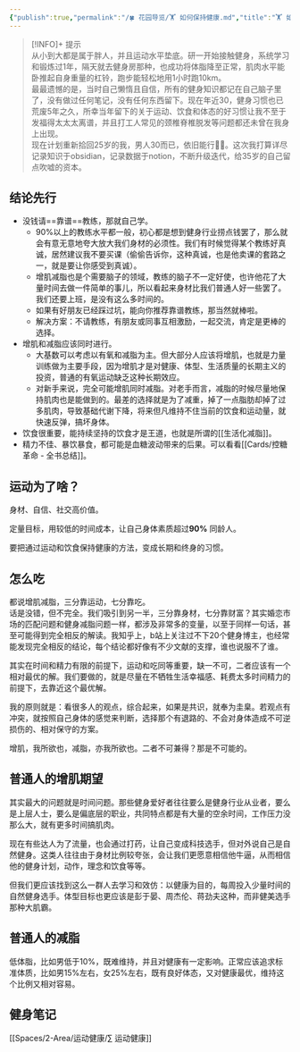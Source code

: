 ```yaml
---
{"publish":true,"permalink":"/🍀 花园导览/🏋 如何保持健康.md","title":"🏋 如何保持健康","created":"2022-09-18","modified":"2025-07-07","published":"2025-07-07T17:51:09.669+08:00","cssclasses":""}
---
```



>[!INFO]+ 提示  
> 从小到大都是属于胖人，并且运动水平垫底。研一开始接触健身，系统学习和锻炼过1年，隔天就去健身房那种，也成功将体脂降至正常，肌肉水平能卧推起自身重量的杠铃，跑步能轻松地用1小时跑10km。  
> 最最遗憾的是，当时自己懒惰且自信，所有的健身知识都记在自己脑子里了，没有做过任何笔记，没有任何东西留下。现在年近30，健身习惯也已荒废5年之久，所幸当年留下的关于运动、饮食和体态的好习惯让我不至于发福得太太太离谱，并且打工人常见的颈椎脊椎脱发等问题都还未曾在我身上出现。  
> 现在计划重新拾回25岁的我，男人30而已，依旧能行💪🏻。这次我打算详尽记录知识于obsidian，记录数据于notion，不断升级迭代，给35岁的自己留点吹嘘的资本。

## 结论先行

- 没钱请==靠谱==教练，那就自己学。
	- 90%以上的教练水平都一般，初心都是想到健身行业捞点钱罢了，那么就会有意无意地夸大放大我们身材的必须性。我们有时候觉得某个教练好真诚，居然建议我不要买课（偷偷告诉你，这种真诚，也是他卖课的套路之一，就是要让你感受到真诚）。
	- 增肌减脂也是个需要脑子的领域，教练的脑子不一定好使，也许他花了大量时间去做一件简单的事儿，所以看起来身材比我们普通人好一些罢了。我们还要上班，是没有这么多时间的。
	- 如果有好朋友已经踩过坑，能向你推荐靠谱教练，那当然就棒啦。
	- 解决方案：不请教练，有朋友或同事互相激励，一起交流，肯定是更棒的选择。
- 增肌和减脂应该同时进行。
	- 大基数可以考虑以有氧和减脂为主。但大部分人应该将增肌，也就是力量训练做为主要手段，因为增肌才是对健康、体型、生活质量的长期主义的投资，普通的有氧运动缺乏这种长期效应。
	- 对新手来说，完全可能增肌同时减脂。对老手而言，减脂的时候尽量地保持肌肉也是能做到的。最差的选择就是为了减重，掉了一点脂肪却掉了过多肌肉，导致基础代谢下降，将来但凡维持不住当前的饮食和运动量，就快速反弹，搞坏身体。
- 饮食很重要，能持续坚持的饮食才是王道，也就是所谓的[[生活化减脂]]。
- 精力不佳、暴饮暴食，都可能是血糖波动带来的后果。可以看看[[Cards/控糖革命 - 全书总结]]。

## 运动为了啥？

身材、自信、社交高价值。  

定量目标，用较低的时间成本，让自己身体素质超过**90%** 同龄人。

要把通过运动和饮食保持健康的方法，变成长期和终身的习惯。

## 怎么吃

都说增肌减脂，三分靠运动，七分靠吃。  
话是没错，但不完全。我们吸引到另一半，三分靠身材，七分靠财富？其实婚恋市场的匹配问题和健身减脂问题一样，都涉及非常多的变量，以至于同样一句话，甚至可能得到完全相反的解读。我知乎上，b站上关注过不下20个健身博主，也经常能发现完全相反的结论，每个结论都好像有不少文献的支撑，谁也说服不了谁。

其实在时间和精力有限的前提下，运动和吃同等重要，缺一不可，二者应该有一个相对最优的解。我们要做的，就是尽量在不牺牲生活幸福感、耗费太多时间精力的前提下，去靠近这个最优解。

我的原则就是：看很多人的观点，综合起来，如果是共识，就奉为圭臬。若观点有冲突，就按照自己身体的感觉来判断，选择那个有退路的、不会对身体造成不可逆损伤的、相对保守的方案。

增肌，我所欲也，减脂，亦我所欲也。二者不可兼得？那是不可能的。

## 普通人的增肌期望

其实最大的问题就是时间问题。那些健身爱好者往往要么是健身行业从业者，要么是上层人士，要么是偏底层的职业，共同特点都是有大量的空余时间，工作压力没那么大，就有更多时间搞肌肉。

现在有些达人为了流量，也会通过打药，让自己变成科技选手，但对外说自己是自然健身。这类人往往由于身材比例较夸张，会让我们更愿意相信他牛逼，从而相信他的健身计划，动作，理念和饮食等等。

但我们更应该找到这么一群人去学习和效仿：以健康为目的，每周投入少量时间的自然健身选手。体型目标也更应该是彭于晏、周杰伦、蒋劲夫这种，而非健美选手那种大肌霸。

## 普通人的减脂

低体脂，比如男低于10%，既难维持，并且对健康有一定影响。正常应该追求标准体质，比如男15%左右，女25%左右，既有良好体态，又对健康最优，维持这个比例又相对容易。

## 健身笔记

[[Spaces/2-Area/运动健康/∑ 运动健康]]